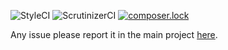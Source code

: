 ![StyleCI](https://styleci.io/repos/106058546/shield?branch=master)
![ScrutinizerCI](https://scrutinizer-ci.com/g/simplyfier/di/badges/quality-score.png?b=master)
[![composer.lock](https://poser.pugx.org/stupidlysimple/php/composerlock)](https://packagist.org/packages/simplyfier/di)

Any issue please report it in the main project [here](https://github.com/stupidlysimple/php).
